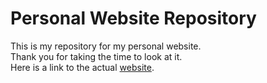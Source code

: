 # Personal Website Repository
This is my repository for my personal website.\
Thank you for taking the time to look at it.\
Here is a link to the actual [website](https://matthewj37.github.io).
